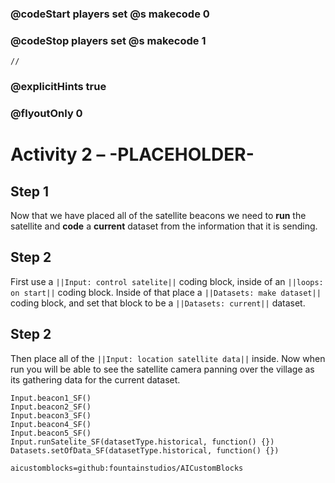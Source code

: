 ### @codeStart players set @s makecode 0
### @codeStop players set @s makecode 1

```template
//
```

### @explicitHints true
### @flyoutOnly 0

# Activity 2 – -PLACEHOLDER-

## Step 1
Now that we have placed all of the satellite beacons we need to **run** the satellite and **code** a **current** dataset from the information that 
it is sending.  

## Step 2 
First use a `||Input: control satelite||` coding block, inside of an `||loops: on start||` coding block. Inside of that place a `||Datasets: make dataset||`
coding block, and set that block to be a `||Datasets: current||` dataset.

## Step 2 
Then place all of the `||Input: location satellite data||` inside. Now when run you will be able to see the satellite camera panning over the village 
as its gathering data for the current dataset.

```ghost
Input.beacon1_SF()
Input.beacon2_SF()
Input.beacon3_SF()
Input.beacon4_SF()
Input.beacon5_SF()
Input.runSatelite_SF(datasetType.historical, function() {})
Datasets.setOfData_SF(datasetType.historical, function() {})
```

```package
aicustomblocks=github:fountainstudios/AICustomBlocks
```